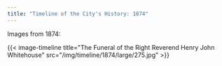 ```yaml
---
title: "Timeline of the City's History: 1874"
---
```

Images from 1874:

{{< image-timeline title="The Funeral of the Right Reverend Henry John Whitehouse" src="/img/timeline/1874/large/275.jpg" >}}
